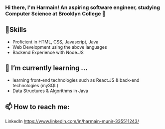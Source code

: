 ### Hi there, I'm Harmain! An aspiring software engineer, studying Computer Science at Brooklyn College 👋



## 🔧Skills
* Proficient in HTML, CSS, Javascript, Java
* Web Development using the above languages
* Backend Experience with Node.JS

## 🌱 I’m currently learning ...
* learning front-end technologies such as React.JS &  back-end technologies (mySQL)
* Data Structures & Algorithms in Java

## 📫 How to reach me: 
LinkedIn https://www.linkedin.com/in/harmain-munir-335511243/

